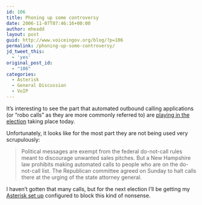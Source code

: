 ```yaml
---
id: 106
title: Phoning up some controversy
date: 2006-11-07T07:46:16+00:00
author: mheadd
layout: post
guid: http://www.voiceingov.org/blog/?p=106
permalink: /phoning-up-some-controversy/
jd_tweet_this:
  - 'yes'
original_post_id:
  - "106"
categories:
  - Asterisk
  - General Discussion
  - VoIP
---
```

It&#8217;s interesting to see the part that automated outbound calling applications (or &#8220;robo calls&#8221; as they are more commonly referred to) are <a href="http://www.nytimes.com/2006/11/07/us/politics/07robo.html?_r=1&ref=politics&oref=slogin" target="_blank">playing in the election</a> taking place today.

Unfortunately, it looks like for the most part they are not being used very scrupulously:

> Political messages are exempt from the federal do-not-call rules meant to discourage unwanted sales pitches. But a New Hampshire law prohibits making automated calls to people who are on the do-not-call list. The Republican committee agreed on Sunday to halt calls there at the urging of the state attorney general. 

I haven&#8217;t gotten that many calls, but for the next election I&#8217;ll be getting my <a href="http://nerdvittles.com/index.php?p=75" target="_blank">Asterisk set up</a> configured to block this kind of nonsense.